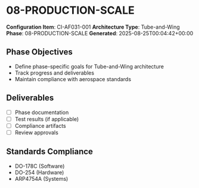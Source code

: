 # 08-PRODUCTION-SCALE

**Configuration Item**: CI-AF031-001
**Architecture Type**: Tube-and-Wing
**Phase**: 08-PRODUCTION-SCALE
**Generated**: 2025-08-25T00:04:42+00:00

## Phase Objectives
- Define phase-specific goals for Tube-and-Wing architecture
- Track progress and deliverables
- Maintain compliance with aerospace standards

## Deliverables
- [ ] Phase documentation
- [ ] Test results (if applicable)
- [ ] Compliance artifacts
- [ ] Review approvals

## Standards Compliance
- DO-178C (Software)
- DO-254 (Hardware)
- ARP4754A (Systems)
